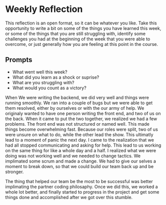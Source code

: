 # Weekly Reflection
This reflection is an open format, so it can be whatever you like. Take this opportunity to write a bit on some of the things you have learned this week, or some of the things that you are still struggling with, identify some challenges you had at the beginning of the week that you were able to overcome, or just generally how you are feeling at this point in the course.

## Prompts
- What went well this week?
- What did you learn as a shock or suprise?
- What are you struggling with?
- What would you count as a victory?

When We were writing the backend, we did very well and things were running smoothly. We ran into a couple of bugs but we were able to get them resolved, either by ourselves or with the our army of help. 
We originaly wanted to have one person writing the front end, and two of us on the back. When it came to put the two together, we realized we had a few problems. The front end was not structured or named well. This made things become overwhelming fast. Because our roles were split, two of us were unsure on what to do, while the other lead the show. This ultimatly lead to a moment of panic the next day.
I came to the realization that we had all stopped communicating and asking for help. This lead to us working on the same thing for like a whole day and a half. I realized what we were doing was not working well and we needed to change tactics. We implimated some scrum and made a change. We had to give our selves a moment to break down, so that we could build our team back up and be stronger.

The thing that helped our team be the most to be successful was better implimating the partner coding philosaphy. Once we did this, we worked a whole lot better, and finally started to progress in the project and get some things done and accomplished after we got over this stumble.